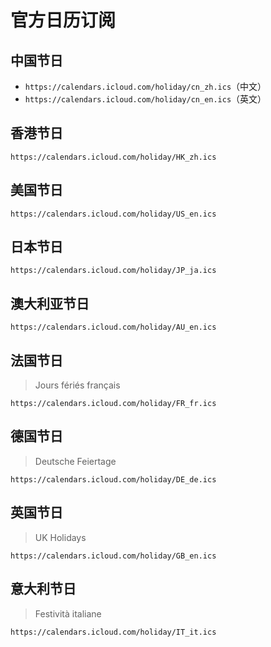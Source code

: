 # 官方日历订阅

## 中国节日

* `https://calendars.icloud.com/holiday/cn_zh.ics`（中文）
* `https://calendars.icloud.com/holiday/cn_en.ics`（英文）

## 香港节日

`https://calendars.icloud.com/holiday/HK_zh.ics`

## 美国节日

`https://calendars.icloud.com/holiday/US_en.ics`

## 日本节日

`https://calendars.icloud.com/holiday/JP_ja.ics`

## 澳大利亚节日

`https://calendars.icloud.com/holiday/AU_en.ics`

## 法国节日

>Jours fériés français

`https://calendars.icloud.com/holiday/FR_fr.ics`

## 德国节日

>Deutsche Feiertage

`https://calendars.icloud.com/holiday/DE_de.ics`

## 英国节日

> UK Holidays

`https://calendars.icloud.com/holiday/GB_en.ics`

## 意大利节日

>Festività italiane

`https://calendars.icloud.com/holiday/IT_it.ics`
